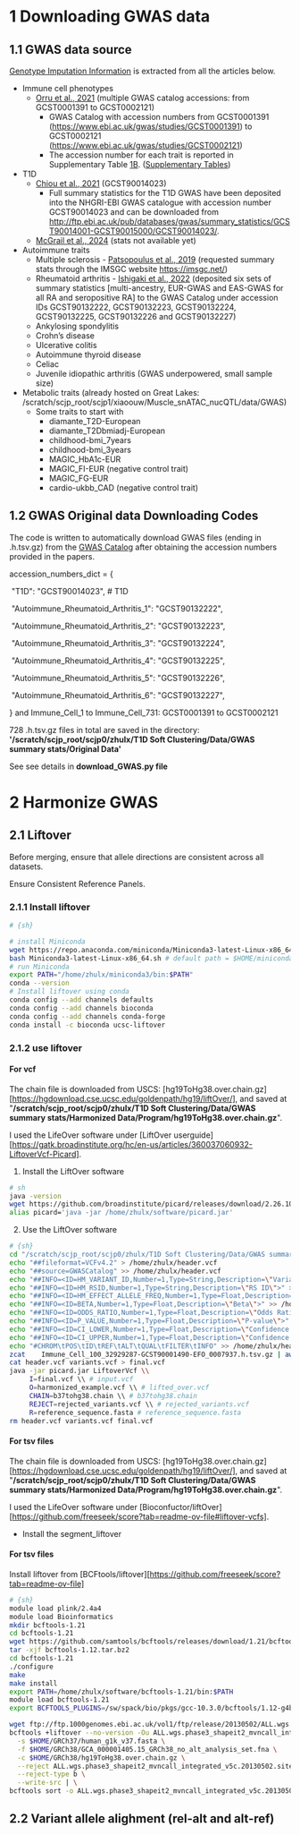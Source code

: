 # 1 Downloading GWAS data

## 1.1 GWAS data source

[Genotype Imputation Information](https://docs.google.com/spreadsheets/d/1l0u3dfIYQImFPsy1rGyCjebZeVbtcU6L0zyITQKowDk/edit?gid=0#gid=0) is extracted from all the articles below.

- Immune cell phenotypes
  - [Orru et al., 2021](https://www.nature.com/articles/s41588-020-0684-4) (multiple GWAS catalog accessions: from GCST0001391 to GCST0002121)
    - GWAS Catalog with accession numbers from GCST0001391 (https://www.ebi.ac.uk/gwas/studies/GCST0001391) to GCST0002121 (https://www.ebi.ac.uk/gwas/studies/GCST0002121)
    - The accession number for each trait is reported in Supplementary Table [1B](https://www.nature.com/articles/s41588-020-0684-4#MOESM3). ([Supplementary Tables](https://static-content.springer.com/esm/art%3A10.1038%2Fs41588-020-0684-4/MediaObjects/41588_2020_684_MOESM3_ESM.xlsx))
- T1D
  - [Chiou et al., 2021](https://www.nature.com/articles/s41586-021-03552-w) (GCST90014023)
    - Full summary statistics for the T1D GWAS have been deposited into the NHGRI-EBI GWAS catalogue with accession number GCST90014023 and can be downloaded from http://ftp.ebi.ac.uk/pub/databases/gwas/summary_statistics/GCST90014001-GCST90015000/GCST90014023/. 
  - [McGrail et al., 2024](https://www.medrxiv.org/content/10.1101/2024.07.31.24311310v1) (stats not available yet) 
- Autoimmune traits
  - Multiple sclerosis - [Patsopoulus et al., 2019](https://www.science.org/doi/full/10.1126/science.aav7188) (requested summary stats through the IMSGC website https://imsgc.net/)
  - Rheumatoid arthritis - [Ishigaki et al., 2022](https://www.nature.com/articles/s41588-022-01213-w) (deposited six sets of summary statistics [multi-ancestry, EUR-GWAS and EAS-GWAS for all RA and seropositive RA] to the GWAS Catalog under accession IDs GCST90132222, GCST90132223, GCST90132224, GCST90132225, GCST90132226 and GCST90132227)
  - Ankylosing spondylitis
  - Crohn’s disease
  - Ulcerative colitis
  - Autoimmune thyroid disease
  - Celiac
  - Juvenile idiopathic arthritis (GWAS underpowered, small sample size)
- Metabolic traits (already hosted on Great Lakes: /scratch/scjp_root/scjp1/xiaoouw/Muscle_snATAC_nucQTL/data/GWAS)
  - Some traits to start with
    - diamante_T2D-European
    - diamante_T2Dbmiadj-European
    - childhood-bmi_7years
    - childhood-bmi_3years
    - MAGIC_HbA1c-EUR
    - MAGIC_FI-EUR (negative control trait)
    - MAGIC_FG-EUR
    - cardio-ukbb_CAD (negative control trait)

## 1.2 GWAS Original data Downloading Codes

The code is written to automatically download GWAS files (ending in .h.tsv.gz) from the [GWAS Catalog](https://www.ebi.ac.uk/gwas/home) after obtaining the accession numbers provided in the papers.

accession_numbers_dict = {

​    "T1D": "GCST90014023",  # T1D

​    "Autoimmune_Rheumatoid_Arthritis_1": "GCST90132222", 

​    "Autoimmune_Rheumatoid_Arthritis_2": "GCST90132223",

​    "Autoimmune_Rheumatoid_Arthritis_3": "GCST90132224",

​    "Autoimmune_Rheumatoid_Arthritis_4": "GCST90132225",

​    "Autoimmune_Rheumatoid_Arthritis_5": "GCST90132226",

​    "Autoimmune_Rheumatoid_Arthritis_6": "GCST90132227",

} and  Immune_Cell_1 to Immune_Cell_731: GCST0001391 to GCST0002121

728 .h.tsv.gz files in total are saved in the directory: **'/scratch/scjp_root/scjp0/zhulx/T1D Soft Clustering/Data/GWAS summary stats/Original Data'**

See see details in **download_GWAS.py file**

# 2 Harmonize GWAS

## 2.1  Liftover

Before merging, ensure that allele directions are consistent across all datasets.

Ensure Consistent Reference Panels.

### 2.1.1 Install liftover

```sh
# {sh}

# install Miniconda
wget https://repo.anaconda.com/miniconda/Miniconda3-latest-Linux-x86_64.sh
bash Miniconda3-latest-Linux-x86_64.sh # default path = $HOME/miniconda3
# run Miniconda
export PATH="/home/zhulx/miniconda3/bin:$PATH"
conda --version
# Install liftover using conda
conda config --add channels defaults
conda config --add channels bioconda
conda config --add channels conda-forge
conda install -c bioconda ucsc-liftover
```

### 2.1.2 use liftover

#### For vcf

The chain file is downloaded from USCS:  [hg19ToHg38.over.chain.gz][https://hgdownload.cse.ucsc.edu/goldenpath/hg19/liftOver/], and saved at "**/scratch/scjp_root/scjp0/zhulx/T1D Soft Clustering/Data/GWAS summary stats/Harmonized Data/Program/hg19ToHg38.over.chain.gz**".



I used the LifeOver software under [LiftOver userguide][https://gatk.broadinstitute.org/hc/en-us/articles/360037060932-LiftoverVcf-Picard]. 

1. Install the LiftOver software

```sh
# sh
java -version
wget https://github.com/broadinstitute/picard/releases/download/2.26.10/picard.jar
alias picard='java -jar /home/zhulx/software/picard.jar'
```

2. Use the LiftOver software

```sh
# {sh}
cd "/scratch/scjp_root/scjp0/zhulx/T1D Soft Clustering/Data/GWAS summary stats/Original Data"
echo "##fileformat=VCFv4.2" > /home/zhulx/header.vcf
echo "##source=GWASCatalog" >> /home/zhulx/header.vcf
echo "##INFO=<ID=HM_VARIANT_ID,Number=1,Type=String,Description=\"Variant ID in Harmonization\">" >> /home/zhulx/header.vcf
echo "##INFO=<ID=HM_RSID,Number=1,Type=String,Description=\"RS ID\">" >> /home/zhulx/header.vcf
echo "##INFO=<ID=HM_EFFECT_ALLELE_FREQ,Number=1,Type=Float,Description=\"Effect Allele Frequency\">" >> /home/zhulx/header.vcf
echo "##INFO=<ID=BETA,Number=1,Type=Float,Description=\"Beta\">" >> /home/zhulx/header.vcf
echo "##INFO=<ID=ODDS_RATIO,Number=1,Type=Float,Description=\"Odds Ratio\">" >> /home/zhulx/header.vcf
echo "##INFO=<ID=P_VALUE,Number=1,Type=Float,Description=\"P-value\">" >> /home/zhulx/header.vcf
echo "##INFO=<ID=CI_LOWER,Number=1,Type=Float,Description=\"Confidence Interval Lower Bound\">" >> /home/zhulx/header.vcf
echo "##INFO=<ID=CI_UPPER,Number=1,Type=Float,Description=\"Confidence Interval Upper Bound\">" >> /home/zhulx/header.vcf
echo "#CHROM\tPOS\tID\tREF\tALT\tQUAL\tFILTER\tINFO" >> /home/zhulx/header.vcf
zcat 	Immune_Cell_100_32929287-GCST90001490-EFO_0007937.h.tsv.gz | awk -v OFS='\t' 'NR > 1 {print $1, $2, ".", $3, $4, ".", "PASS", "AF=" $5}' >> variants.vcf
cat header.vcf variants.vcf > final.vcf
java -jar picard.jar LiftoverVcf \\ 
     I=final.vcf \\ # input.vcf
     O=harmonized_example.vcf \\ # lifted_over.vcf
     CHAIN=b37tohg38.chain \\ # b37tohg38.chain
     REJECT=rejected_variants.vcf \\ # rejected_variants.vcf
     R=reference_sequence.fasta # reference_sequence.fasta
rm header.vcf variants.vcf final.vcf

```

#### For tsv files

The chain file is downloaded from USCS:  [hg19ToHg38.over.chain.gz][https://hgdownload.cse.ucsc.edu/goldenpath/hg19/liftOver/], and saved at "**/scratch/scjp_root/scjp0/zhulx/T1D Soft Clustering/Data/GWAS summary stats/Harmonized Data/Program/hg19ToHg38.over.chain.gz**".

I used the LifeOver software under [Bioconfuctor/liftOver][https://github.com/freeseek/score?tab=readme-ov-file#liftover-vcfs].

- Install the segment_liftover

#### For tsv files

Install liftover from [BCFtools/liftover][https://github.com/freeseek/score?tab=readme-ov-file]

```sh
# {sh}
module load plink/2.4a4
module load Bioinformatics
mkdir bcftools-1.21
cd bcftools-1.21
wget https://github.com/samtools/bcftools/releases/download/1.21/bcftools-1.21.tar.bz2
tar -xjf bcftools-1.12.tar.bz2
cd bcftools-1.21
./configure
make
make install
export PATH=/home/zhulx/software/bcftools-1.21/bin:$PATH
module load bcftools-1.21
export BCFTOOLS_PLUGINS=/sw/spack/bio/pkgs/gcc-10.3.0/bcftools/1.12-g4b275ez/libexec/bcftools # found at "which bcftools /sw/spack/bio/pkgs/gcc-10.3.0/bcftools/1.12-g4b275ez/bin/bcftools" 

wget ftp://ftp.1000genomes.ebi.ac.uk/vol1/ftp/release/20130502/ALL.wgs.phase3_shapeit2_mvncall_integrated_v5c.20130502.sites.vcf.gz{,.tbi}
bcftools +liftover --no-version -Ou ALL.wgs.phase3_shapeit2_mvncall_integrated_v5c.20130502.sites.vcf.gz -- \
  -s $HOME/GRCh37/human_g1k_v37.fasta \
  -f $HOME/GRCh38/GCA_000001405.15_GRCh38_no_alt_analysis_set.fna \
  -c $HOME/GRCh38/hg19ToHg38.over.chain.gz \
  --reject ALL.wgs.phase3_shapeit2_mvncall_integrated_v5c.20130502.sites.reject.bcf \
  --reject-type b \
  --write-src | \
bcftools sort -o ALL.wgs.phase3_shapeit2_mvncall_integrated_v5c.20130502.sites.hg38.bcf -Ob --write-index
```





## 2.2 Variant allele alighment (rel-alt and alt-ref)

